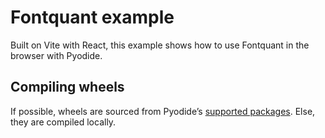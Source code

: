# Fontquant example

Built on Vite with React, this example shows how to use Fontquant in the browser with Pyodide.

## Compiling wheels

If possible, wheels are sourced from Pyodide’s [supported packages](https://pyodide.org/en/stable/usage/packages-in-pyodide.html). Else, they are compiled locally.
